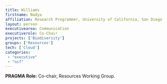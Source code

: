 ```yaml
---
title: Williams
firstname: Nadya
affiliation: Research Programmer, University of California, San Diego 
layout: person
executivearea: Communication
executiverole: Co-Chair
projects: ['Biodiversity']
groups: ['Resources']
tech: ['Cloud']
categories:
 - "executive"
 - "nsf"
---
```


**PRAGMA Role:** Co-chair, Resources Working Group.

